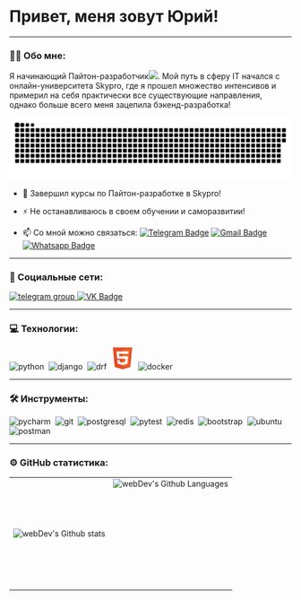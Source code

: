 # Привет, меня зовут Юрий!

---

### :man_technologist: Обо мне:

Я начинающий Пайтон-разработчик<img src="https://media.giphy.com/media/WUlplcMpOCEmTGBtBW/giphy.gif" width="30px">. 
Мой путь в сферу IT начался с онлайн-университета Skypro, где я прошел множество интенсивов и примерил на себя практически все существующие направления, однако больше всего меня зацепила бэкенд-разработка! 

<p align="center">
 <img width="600" src="assets/github-snake.svg" alt="snake"/>
</p>

- :seedling: Завершил курсы по Пайтон-разработке в Skypro!

- :zap: Не останавливаюсь в своем обучении и саморазвитии!

- :mailbox: Со мной можно связаться: [![Telegram Badge](https://img.shields.io/badge/-telegram-blue?style=flat&logo=Telegram&logoColor=white)](https://t.me/@Yuri_ogorodnik) [![Gmail Badge](https://img.shields.io/badge/-gmail-red?style=flat&logo=gmail&logoColor=white)](mailto:yuri.ogorodnik@gmail.com) [![Whatsapp Badge](https://img.shields.io/badge/whatsapp-%2325D366.svg?style=plastic&logo=whatsapp&logoColor=white)](https://wa.me/375447693412)

---

### 🤝 Социальные сети:

  <div id="badges">
    <a href="https://t.me/@Yuri_ogorodnik" target="_blank">
      <img src="https://cdn-icons-png.flaticon.com/512/2111/2111646.png" width="40" height="40" alt="telegram group" />
    </a>
    <a href="https://vk.com/id736171735" target="_blank">
      <img src="https://cdn-icons-png.flaticon.com/512/145/145813.png" width="40" height="40" alt="VK Badge"/>
    </a>
  </div>

---

### 💻 Технологии:

<div>
  <img src="https://upload.wikimedia.org/wikipedia/commons/c/c3/Python-logo-notext.svg" title="python" alt="python" width="40" height="40"/>&nbsp
  <img src="https://cdn.coursehunter.net/categories/80x80/django.webp" title="django" alt="django" width="40" height="40"/>&nbsp
  <img src="https://storage.caktusgroup.com/media/blog-images/drf-logo2.png" title="drf" alt="drf" width="40" height="40"/>&nbsp
  <img src="https://github.com/devicons/devicon/blob/master/icons/html5/html5-original.svg" title="html5" alt="html5" width="40" height="40"/>&nbsp
  <img src="https://profilinator.rishav.dev/skills-assets/docker-original-wordmark.svg" title="docker" alt="docker" width="40" height="40"/>&nbsp   
</div>

---

### 🛠 Инструменты:

<div>
  <img src="https://upload.wikimedia.org/wikipedia/commons/1/1d/PyCharm_Icon.svg" title="pycharm" alt="pycharm" width="40" height="40"/>&nbsp;
  <img src="https://upload.wikimedia.org/wikipedia/commons/thumb/3/3f/Git_icon.svg/1200px-Git_icon.svg.png" title="git" alt="git" width="40" height="40"/>&nbsp;
  <img src="https://upload.wikimedia.org/wikipedia/commons/2/29/Postgresql_elephant.svg" title="postgresql" alt="postgresql" width="40" height="40"/>&nbsp;
  <img src="https://upload.wikimedia.org/wikipedia/commons/b/ba/Pytest_logo.svg" title="pytest" alt="pytest" width="40" height="40"/>&nbsp;
  <img src="https://is3-ssl.mzstatic.com/image/thumb/Purple124/v4/17/cd/a2/17cda2a0-b641-c3d0-3d22-141704a40eef/Icon.png/1200x630bb.png" title="redis" alt="redis" width="40" height="40"/>&nbsp;
  <img src="https://cdn.worldvectorlogo.com/logos/bootstrap-4.svg" title="bootstrap" alt="bootstrap" width="40" height="40"/>&nbsp;
  <img src="https://seeklogo.com/images/U/ubuntu-logo-8FDEC6A07B-seeklogo.com.png" title="ubuntu" alt="ubuntu" width="40" height="40"/>&nbsp;
  <img src="https://www.vectorlogo.zone/logos/getpostman/getpostman-icon.svg" title="postman" alt="postman" width="40" height="40"/>&nbsp;
</div>

---

### ⚙️ GitHub статистика:

<table>
  <tr>
    <td>
      <img align="left" src="http://github-readme-streak-stats.herokuapp.com?user=YuriOgorodnik&theme=dark&background=000000" alt="webDev's Github stats" />
    </td>
    <td>
      <img height="195px" align="right" alt="webDev's Github Languages" src="https://github-readme-stats-sigma-five.vercel.app/api/top-langs/?username=YuriOgorodnik&layout=compact&theme=vision-friendly-dark" />
    </td>
  </tr>
</table>

